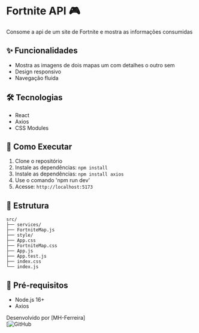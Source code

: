 # Fortnite API 🎮

Consome a api de um site de Fortnite e mostra as informações consumidas

## ✨ Funcionalidades
- Mostra as imagens de dois mapas um com detalhes o outro sem
- Design responsivo
- Navegação fluida

## 🛠 Tecnologias
- React
- Axios
- CSS Modules

## 🚀 Como Executar
1. Clone o repositório
2. Instale as dependências: `npm install`
3. Instale as dependências: `npm install axios`
4. Use o comando 'npm run dev'
5. Acesse: `http://localhost:5173`

## 📂 Estrutura
```
src/
├── services/
├── FortniteMap.js
├── style/
├── App.css
├── FortniteMap.css
├── App.js
├── App.test.js
├── index.css
└── index.js
```

## 📌 Pré-requisitos
- Node.js 16+
- Axios


Desenvolvido por [MH-Ferreira]  
[![GitHub]()
